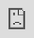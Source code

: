 
# Threading and async Hyperlambda programming

Although Hyperlambda is a super high level programming language, it's got very good support for threading,
and due to that it's _implicitly async in nature_, it's also extremely scalable. In this micro tutorial,
we will walk you through some of the concepts related to threading, and explain how threading is simplified
in Hyperlambda, eliminating an entire axiom of problems related to multithreaded programming. If you prefer
to watch YouTube videos of me demonstrating things, feel free to watch the following video.

<div class="video">
<iframe width="560" height="315" style="position:absolute; top:0; left:0; width:100%; height:100%;" src="https://www.youtube.com/embed/36SYdJN_HIc" frameborder="0" allow="accelerometer; autoplay; encrypted-media; gyroscope; picture-in-picture" allowfullscreen></iframe>
</div>

## Slots related to threading

The following slots are the most common slots that are related to threading in Hyperlambda.

* __[fork]__ - Creates a new thread, which by default will be a _"fire and forget"_ thread.
* __[join]__ - Joins multiple threads, effectively waiting for all _"children"_ threads to finish before continuing execution.
* __[semaphore]__ - Synchronizes access to some piece of lambda such that only one thread can enter at the same time.

The most important slot of course is the one that creates a new thread and executes it. Consider the following Hyperlambda.

```
fork
   http.get:"https://servergardens.com"
fork
   http.get:"https://gaiasoul.com"
fork
   http.get:"https://dzone.com"
```

What the above code does is to create 3 _"fire and forget"_ threads, which simply fetches the documents found
at the specified URLs, and returns without waiting for the threads to finish. Notice though, that if you execute
the above code in the Hyperlambda _"Eval"_ menu item, it returns instantly, and you will _not_ see the resulting
HTML documents found at the specified URLs in your result output parts. This is because by simply invoking **[fork]**
the way we do above, we are creating _"fire and forget"_ threads, were we don't care about the result of our threads,
before continuing execution to the next line of code.

Sometimes you would rather want to create multiple pieces of code, executing in parallel, where you want the result
of the invocation of _all_ of the threads, before continuing execution. This can be accomplished with the **[join]**
slot, that will wait for _all_ direct children **[fork]** invocations before continuing execution. Consider the
following Hyperlambda.

```
join
   fork
      http.get:"https://servergardens.com"
   fork
      http.get:"https://gaiasoul.com"
   fork
      http.get:"https://dzone.com"
```

If you execute the above Hyperlambda in the _"Eval"_ menu item, you will see that first of all it takes a lot of
more time, probably some 1 second or maybe even more. This is because the Hyperlambda will _wait_ for all 3 threads
to finish before moving onwards. However, if you measure its time, and you execute each of the above HTTP GET
invocations synchronously, you'll probably realise it's 3 times as slow. This is because the above snippet executes
all 3 GET invocations in parallel. Below is the slower version for comparisons.

```
http.get:"https://servergardens.com"
http.get:"https://gaiasoul.com"
http.get:"https://dzone.com"
```

Hence, with the first example above, we can do multiple long lasting jobs in parallel, on 3 separate threads,
speeding up our own application. Since our code doesn't need to execute 3 HTTP GET invocations consecutively,
but can execute all of these in parallel, on different threads, our app becomes much faster. Hence,
the **[join]**/**[fork]** version would probably on average be almost 3 times as fast as the last version.

This is typically quite useful when we're waiting for IO data, such as waiting for HTTP invocations, reading
or writing to the file system, or executing SQL towards our database. Multi threading does typically _not_
make CPU intensive tasks faster for the record, quite the contrary, since it requires context switching at
the CPU level, and often multiple synchronization objects further reducing your execution speed. _Do not_ abuse
multithreading.

## Hyperlambda is async by default

A problem that is fairly commonly experienced with multithreading is _"thread pool exhaustion"_. This occurs
when your operating system is asked to create more threads than it has resources to create at the same time.
What Hyperlambda will do though, is to actually _suspend and release your threads as it is waiting for IO data_.
This _significantly_ increases your application's scalability traits, and how many simultaneous users it
can handle, before your web server, and/or operating system, literally crashes. This is referred to as _"async programming"_,
and is a core feature in any modern framework, and/or programming language, allowing your code to scale better.

What this implies for Hyperlambda specifically, is that after all 3 threads above are created, and we're
waiting for IO traffic from our URLs, there is actually _zero_ threads being consumed by our application,
since all 3 threads are suspended, released back to the thread pool, and only when the network driver
has data to the specific **[http.get]** invocation, the thread is _"re-animated"_, brought back to life,
given a thread to continue execution, and continues its execution.

From a scalability perspective, this results in that an async application is typically several orders of
magnitudes better at scaling than a synchronous application. However, since async programming is extremely
complex, a lot of things can go wrong as you try to implement it in your own code. Hyperlambda though
is _async by default_, and there is no _"special syntax"_ required to understand these parts of it.

## Synchronizing lambda objects

Sometimes you need synchronized access to some shared resource. This can for instance be a file or some
other resource, that is shared amongst multiple threads. For these times you've got the **[semaphore]**
slot. The semaphore slot takes on argument, in addition to a lambda object, ensuring that only _one_
thread given the same name is able to execute its lambda object at the same time. To understand this
concept, realise this is often referred to as _"toilet threading mode"_, since typically only _one_
person is allowed into the same toilet at the same time. A semaphore is kind of like the _"lock"_
on the toilet door, ensuring only one person is getting access. Consider the following Hyperlambda.

```
join
   fork
      semaphore:foo
         http.get:"https://servergardens.com"
   fork
      semaphore:foo
         http.get:"https://gaiasoul.com"
   fork
      semaphore:foo
         http.get:"https://dzone.com"
```

If you measure the above Hyperlambda's execution speed, you will see that it's at least as slow as the synchronous
version, possibly even slower, due to the threading overhead. This is because our **[semaphore]** invocations
basically ensures that only _one_ HTTP GET invocation is able to execute at the same time. Basically, the
first thread to execute the semaphore slot, becomes the first thread allowed to execute its HTTP GET invocation,
while the other 2 threads needs to wait for the first thread to finish before they're allowed access to their
lambda object.

The above example is not a very good example though, since none of the above threads actually _need_ a
semaphor, but simply given to allow you to measure the differences in execution speed for the lambda object as
a whole. A better example can be found below.

```
io.file.save:/foo.md
   .:Initial data
join
   fork
      semaphore:foo
         io.file.load:/foo.md
         strings.concat
            get-value:x:@io.file.load
            .:"\r\nThread 1"
         io.file.save:/foo.md
            get-value:x:@strings.concat
   fork
      semaphore:foo
         io.file.load:/foo.md
         strings.concat
            get-value:x:@io.file.load
            .:"\r\nThread 2"
         io.file.save:/foo.md
            get-value:x:@strings.concat
   fork
      semaphore:foo
         io.file.load:/foo.md
         strings.concat
            get-value:x:@io.file.load
            .:"\r\nThread 3"
         io.file.save:/foo.md
            get-value:x:@strings.concat
io.file.load:/foo.md
```

Without the above **[semaphore]** invocations, we'd run the risk of multiple threads writing to the
file simultaneously, resulting in what is commonly referred to as a _"race condition"_.

Now compare the above code with the equivalent C# or Java example, and you'll rapidly understand
the beauty of the simplified syntax.

## Wrapping up

In this article we walked through some of the threading, async, and scalability features of Magic and Hyperlambda,
to show how Magic simplifies multithreaded programming, and also scales very well due to its async nature.

* [Documentation](/documentation/)

